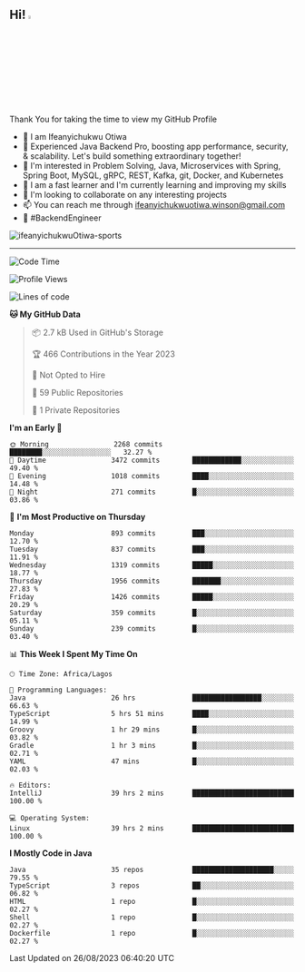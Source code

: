 <!-- BLOG-POST-LIST:START --><!-- BLOG-POST-LIST:END -->

## Hi! <img src="https://media.giphy.com/media/hvRJCLFzcasrR4ia7z/giphy.gif" width="4%"> 

Thank You for taking the time to view my GitHub Profile

- 👋 I am Ifeanyichukwu Otiwa
- 🚀 Experienced Java Backend Pro, boosting app performance, security, & scalability. Let's build something extraordinary together!
- 👀 I'm interested in Problem Solving, Java, Microservices with Spring, Spring Boot, MySQL, gRPC, REST, Kafka, git, Docker, and Kubernetes
- 🌱 I am a fast learner and I'm currently learning and improving my skills
- 💞️ I'm looking to collaborate on any interesting projects
- 📫 You can reach me through ifeanyichukwuotiwa.winson@gmail.com
- 🚀 #BackendEngineer

<p align="left" marginTop="10px"> <img src="https://komarev.com/ghpvc/?username=ifeanyichukwuOtiwa-sports&label=Profile%20views&color=0e75b6&style=for-the-badge" alt="ifeanyichukwuOtiwa-sports" /> </p>

***

<!--START_SECTION:waka-->
![Code Time](http://img.shields.io/badge/Code%20Time-1%2C710%20hrs%2021%20mins-blue)

![Profile Views](http://img.shields.io/badge/Profile%20Views-26-blue)

![Lines of code](https://img.shields.io/badge/From%20Hello%20World%20I%27ve%20Written-2.9%20million%20lines%20of%20code-blue)

**🐱 My GitHub Data** 

> 📦 2.7 kB Used in GitHub's Storage 
 > 
> 🏆 466 Contributions in the Year 2023
 > 
> 🚫 Not Opted to Hire
 > 
> 📜 59 Public Repositories 
 > 
> 🔑 1 Private Repositories 
 > 
**I'm an Early 🐤** 

```text
🌞 Morning                2268 commits        ████████░░░░░░░░░░░░░░░░░   32.27 % 
🌆 Daytime                3472 commits        ████████████░░░░░░░░░░░░░   49.40 % 
🌃 Evening                1018 commits        ████░░░░░░░░░░░░░░░░░░░░░   14.48 % 
🌙 Night                  271 commits         █░░░░░░░░░░░░░░░░░░░░░░░░   03.86 % 
```
📅 **I'm Most Productive on Thursday** 

```text
Monday                   893 commits         ███░░░░░░░░░░░░░░░░░░░░░░   12.70 % 
Tuesday                  837 commits         ███░░░░░░░░░░░░░░░░░░░░░░   11.91 % 
Wednesday                1319 commits        █████░░░░░░░░░░░░░░░░░░░░   18.77 % 
Thursday                 1956 commits        ███████░░░░░░░░░░░░░░░░░░   27.83 % 
Friday                   1426 commits        █████░░░░░░░░░░░░░░░░░░░░   20.29 % 
Saturday                 359 commits         █░░░░░░░░░░░░░░░░░░░░░░░░   05.11 % 
Sunday                   239 commits         █░░░░░░░░░░░░░░░░░░░░░░░░   03.40 % 
```


📊 **This Week I Spent My Time On** 

```text
🕑︎ Time Zone: Africa/Lagos

💬 Programming Languages: 
Java                     26 hrs              █████████████████░░░░░░░░   66.63 % 
TypeScript               5 hrs 51 mins       ████░░░░░░░░░░░░░░░░░░░░░   14.99 % 
Groovy                   1 hr 29 mins        █░░░░░░░░░░░░░░░░░░░░░░░░   03.82 % 
Gradle                   1 hr 3 mins         █░░░░░░░░░░░░░░░░░░░░░░░░   02.71 % 
YAML                     47 mins             █░░░░░░░░░░░░░░░░░░░░░░░░   02.03 % 

🔥 Editors: 
IntelliJ                 39 hrs 2 mins       █████████████████████████   100.00 % 

💻 Operating System: 
Linux                    39 hrs 2 mins       █████████████████████████   100.00 % 
```

**I Mostly Code in Java** 

```text
Java                     35 repos            ████████████████████░░░░░   79.55 % 
TypeScript               3 repos             ██░░░░░░░░░░░░░░░░░░░░░░░   06.82 % 
HTML                     1 repo              █░░░░░░░░░░░░░░░░░░░░░░░░   02.27 % 
Shell                    1 repo              █░░░░░░░░░░░░░░░░░░░░░░░░   02.27 % 
Dockerfile               1 repo              █░░░░░░░░░░░░░░░░░░░░░░░░   02.27 % 
```




 Last Updated on 26/08/2023 06:40:20 UTC
<!--END_SECTION:waka-->

<!--
<p align="center">
![trophy](https://github-profile-trophy.vercel.app/?username=ifeanyichukwuOtiwa-sports&theme=onedark) (https://github.com/ryo-ma/github-profile-trophy)
</p>
-->

<!---
ifeanyi-otiwa/ifeanyi-otiwa is a ✨ special ✨ repository because its `README.md` (this file) appears on your GitHub profile.
You can click the Preview link to take a look at your changes.
--->
